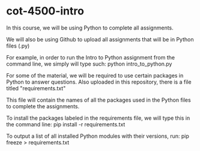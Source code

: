 # cot-4500-intro
In this course, we will be using Python to complete all assignments.

We will also be using Github to upload all assignments that will be in Python files (.py)

For example, in order to run the Intro to Python assignment from the command line, we simply will type such:
python intro_to_python.py

For some of the material, we will be required to use certain packages in Python to answer questions. Also uploaded in this repository, there is a file titled "requirements.txt"

This file will contain the names of all the packages used in the Python files to complete the assignments.

To install the packages labeled in the requirements file, we will type this in the command line:
pip install -r requirements.txt

To output a list of all installed Python modules with their versions, run:
pip freeze > requirements.txt

